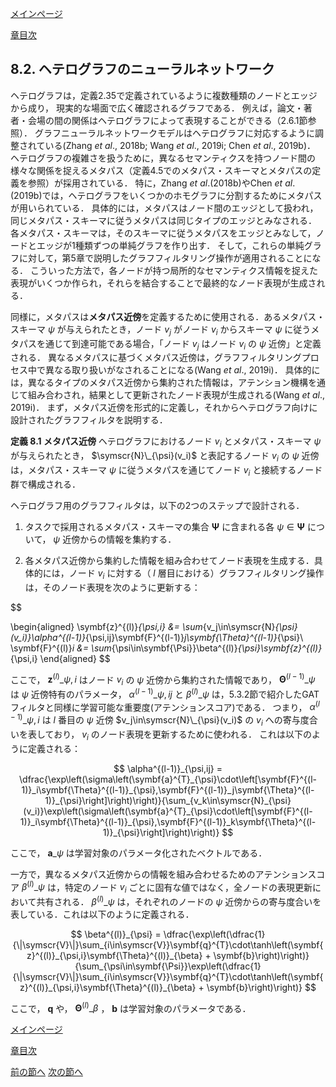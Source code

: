 [メインページ](../../index.markdown)

[章目次](./chap8.md)
## 8.2. ヘテログラフのニューラルネットワーク

ヘテログラフは，定義2.35で定義されているように複数種類のノードとエッジから成り， 現実的な場面で広く確認されるグラフである． 例えば，論文・著者・会場の間の関係はヘテログラフによって表現することができる（2.6.1節参照）． グラフニューラルネットワークモデルはヘテログラフに対応するように調整されている(Zhang *et al*., 2018b; Wang *et al*., 2019i; Chen *et al*., 2019b)． ヘテログラフの複雑さを扱うために，異なるセマンティクスを持つノード間の様々な関係を捉えるメタパス（定義4.5でのメタパス・スキーマとメタパスの定義を参照）が採用されている． 特に，Zhang *et al*.(2018b)やChen *et al*.(2019b)では，ヘテログラフをいくつかのホモグラフに分割するためにメタパスが用いられている． 具体的には，メタパスはノード間のエッジとして扱われ，同じメタパス・スキーマに従うメタパスは同じタイプのエッジとみなされる． 各メタパス・スキーマは，そのスキーマに従うメタパスをエッジとみなして，ノードとエッジが1種類ずつの単純グラフを作り出す． そして，これらの単純グラフに対して，第5章で説明したグラフフィルタリング操作が適用されることになる． こういった方法で，各ノードが持つ局所的なセマンティクス情報を捉えた表現がいくつか作られ，それらを結合することで最終的なノード表現が生成される．

同様に，メタパスは**メタパス近傍**を定義するために使用される．あるメタパス・スキーマ $\psi$ が与えられたとき，ノード $v_j$ がノード $v_i$ からスキーマ $\psi$ に従うメタパスを通じて到達可能である場合，「ノード $v_j$ はノード $v_i$ の $\psi$ 近傍」と定義される． 異なるメタパスに基づくメタパス近傍は，グラフフィルタリングプロセス中で異なる取り扱いがなされることになる(Wang *et al*., 2019i)． 具体的には，異なるタイプのメタパス近傍から集約された情報は，アテンション機構を通じて組み合わされ，結果として更新されたノード表現が生成される(Wang *et al*., 2019i)． まず，メタパス近傍を形式的に定義し，それからヘテログラフ向けに設計されたグラフフィルタを説明する． 
<div class="definition">
 
<strong>定義 8.1 メタパス近傍</strong>
 ヘテログラフにおけるノード $v_i$ とメタパス・スキーマ $\psi$ が与えられたとき， $\symscr{N}\_{\psi}(v_i)$ と表記するノード $v_i$ の $\psi$ 近傍は，メタパス・スキーマ $\psi$ に従うメタパスを通じてノード $v_i$ と接続するノード群で構成される． 
</div>


ヘテログラフ用のグラフフィルタは，以下の2つのステップで設計される．

1.  タスクで採用されるメタパス・スキーマの集合 $\symbf{\Psi}$ に含まれる各 $\psi\in\symbf{\Psi}$ について， $\psi$ 近傍からの情報を集約する．

2.  各メタパス近傍から集約した情報を組み合わせてノード表現を生成する．具体的には，ノード $v_i$ に対する（ $l$ 層目における）グラフフィルタリング操作は，そのノード表現を次のように更新する：  

$$

\begin{aligned}
        \symbf{z}^{(l)}_{\psi,i} &= \sum_{v_j\in\symscr{N}_{\psi}(v_i)}\alpha^{(l-1)}_{\psi,ij}\symbf{F}^{(l-1)}_j\symbf{\Theta}^{(l-1)}_{\psi}\\
        \symbf{F}^{(l)}_i &= \sum_{\psi\in\symbf{\Psi}}\beta^{(l)}_{\psi}\symbf{z}^{(l)}_{\psi,i}
\end{aligned}
$$

 

ここで， $\symbf{z}^{(l)}\_{\psi,i}$ はノード $v_i$ の $\psi$ 近傍から集約された情報であり， $\symbf{\Theta}^{(l-1)}\_{\psi}$ は $\psi$ 近傍特有のパラメータ， $\alpha^{(l-1)}\_{\psi,ij}$ と $\beta^{(l)}\_{\psi}$ は，5.3.2節で紹介したGATフィルタと同様に学習可能な重要度(アテンションスコア)である． つまり， $\alpha^{(l-1)}\_{\psi,i}$ は $l$ 番目の $\psi$ 近傍 $v_j\in\symscr{N}\_{\psi}(v_i)$ の $v_i$ への寄与度合いを表しており， $v_i$ のノード表現を更新するために使われる． これは以下のように定義される：  

$$
 \alpha^{(l-1)}_{\psi,ij} = \dfrac{\exp\left(\sigma\left(\symbf{a}^{T}_{\psi}\cdot\left[\symbf{F}^{(l-1)}_i\symbf{\Theta}^{(l-1)}_{\psi},\symbf{F}^{(l-1)}_j\symbf{\Theta}^{(l-1)}_{\psi}\right]\right)\right)}{\sum_{v_k\in\symscr{N}_{\psi}(v_i)}\exp\left(\sigma\left(\symbf{a}^{T}_{\psi}\cdot\left[\symbf{F}^{(l-1)}_i\symbf{\Theta}^{(l-1)}_{\psi},\symbf{F}^{(l-1)}_k\symbf{\Theta}^{(l-1)}_{\psi}\right]\right)\right)} $$


  ここで， $\symbf{a}\_{\psi}$ は学習対象のパラメータ化されたベクトルである．

一方で，異なるメタパス近傍からの情報を組み合わせるためのアテンションスコア $\beta^{(l)}\_{\psi}$ は，特定のノード $v_i$ ごとに固有な値ではなく，全ノードの表現更新において共有される．  $\beta^{(l)}\_{\psi}$ は，それぞれのノードの $\psi$ 近傍からの寄与度合いを表している．これは以下のように定義される．  

$$
 \beta^{(l)}_{\psi} = \dfrac{\exp\left(\dfrac{1}{\|\symscr{V}\|}\sum_{i\in\symscr{V}}\symbf{q}^{T}\cdot\tanh\left(\symbf{z}^{(l)}_{\psi,i}\symbf{\Theta}^{(l)}_{\beta} + \symbf{b}\right)\right)}{\sum_{\psi\in\symbf{\Psi}}\exp\left(\dfrac{1}{\|\symscr{V}\|}\sum_{i\in\symscr{V}}\symbf{q}^{T}\cdot\tanh\left(\symbf{z}^{(l)}_{\psi,i}\symbf{\Theta}^{(l)}_{\beta} + \symbf{b}\right)\right)} $$


  ここで， $\symbf{q}$ や， $\symbf{\Theta}^{(l)}\_{\beta}$ ， $\symbf{b}$ は学習対象のパラメータである．


[メインページ](../../index.markdown)

[章目次](./chap8.md)

[前の節へ](./subsection_01.md) [次の節へ](./subsection_03.md)


